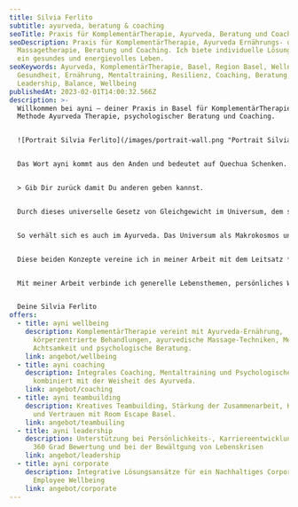 ```yaml
---
title: Silvia Ferlito
subtitle: ayurveda, beratung & coaching
seoTitle: Praxis für KomplementärTherapie, Ayurveda, Beratung und Coaching in Basel!
seoDescription: Praxis für KomplementärTherapie, Ayurveda Ernährungs- und
  Massagetherapie, Beratung und Coaching. Ich biete individuelle Lösungen für
  ein gesundes und energievolles Leben.
seoKeywords: Ayurveda, KomplementärTherapie, Basel, Region Basel, Wellness,
  Gesundheit, Ernährung, Mentaltraining, Resilienz, Coaching, Beratung,
  Leadership, Balance, Wellbeing
publishedAt: 2023-02-01T14:00:32.566Z
description: >-
  Willkommen bei ayni – deiner Praxis in Basel für KomplementärTherapie in der
  Methode Ayurveda Therapie, psychologischer Beratung und Coaching. 


  ![Portrait Silvia Ferlito](/images/portrait-wall.png "Portrait Silvia Ferlito")


  Das Wort ayni kommt aus den Anden und bedeutet auf Quechua Schenken. Damit wird die gegenseitige Hilfe der Mitglieder einer Gemeinschaft beschrieben. Ayni bezeichnet somit die Gegenseitigkeit und Wechselbeziehung zwischen dem Innen und Aussen, dem Nehmen und Geben.


  > Gib Dir zurück damit Du anderen geben kannst.


  Durch dieses universelle Gesetz von Gleichgewicht im Universum, dem ständigen Austausch zwischen Mensch, Natur und Universum auch auf energetischer Ebene ist das eine im Anderen vorhanden.


  So verhält sich es auch im Ayurveda. Das Universum als Makrokosmos und der Mensch als Mikrokosmos widerspiegeln sich in einem direkten Zusammenhang und stehen in Wechselbeziehung zu sich.


  Diese beiden Konzepte vereine ich in meiner Arbeit mit dem Leitsatz *„Gib Dir zurück, damit Du anderen geben kannst.“* für ein Gleichgewicht zwischen Mensch, Natur und Universum und für den Einklang zwischen Körper, Geist und Seele.


  Mit meiner Arbeit verbinde ich generelle Lebensthemen, persönliches Wachstum, Leadership Entwicklung, Ernährung, Lifestyle und Wellbeing und biete eine gezielte individuelle Begleitung an.


  Deine Silvia Ferlito
offers:
  - title: ayni wellbeing
    description: KomplementärTherapie vereint mit Ayurveda-Ernährung,
      körperzentrierte Behandlungen, ayurvedische Massage-Techniken, Meditation,
      Achtsamkeit und psychologische Beratung.
    link: angebot/wellbeing
  - title: ayni coaching
    description: Integrales Coaching, Mentaltraining und Psychologische Beratung
      kombiniert mit der Weisheit des Ayurveda.
    link: angebot/coaching
  - title: ayni teambuilding
    description: Kreatives Teambuilding, Stärkung der Zusammenarbeit, Kommunikation
      und Vertrauen mit Room Escape Basel.
    link: angebot/teambuiling
  - title: ayni leadership
    description: Unterstützung bei Persönlichkeits-, Karriereentwicklung mit der LCP
      360 Grad Bewertung und bei der Bewältgung von Lebenskrisen
    link: angebot/leadership
  - title: ayni corporate
    description: Integrative Lösungsansätze für ein Nachhaltiges Corporate &
      Employee Wellbeing
    link: angebot/corporate
---
```

